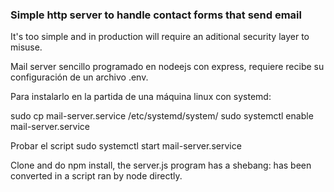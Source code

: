 ### Simple http server to handle contact forms that send email

It's too simple and in production will require an aditional security layer to misuse. 

Mail server sencillo programado en nodeejs con express, requiere recibe su configuración de un archivo .env.


Para instalarlo en la partida de una máquina linux con systemd:

sudo cp mail-server.service /etc/systemd/system/
sudo systemctl enable mail-server.service

Probar el script
sudo systemctl start mail-server.service

Clone and do npm install, the server.js program has a shebang: has been converted in a script ran by node directly.
